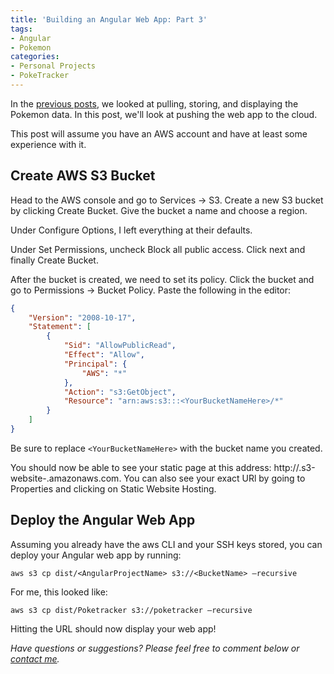 ```yaml
---
title: 'Building an Angular Web App: Part 3'
tags:
- Angular
- Pokemon
categories:
- Personal Projects
- PokeTracker
---
```

In the [previous posts](/Building-an-Angular-Web-App-Part-2), we looked at pulling, storing, and displaying the Pokemon data.  In this post, we'll look at pushing the web app to the cloud.

This post will assume you have an AWS account and have at least some experience with it.

Create AWS S3 Bucket
--------------------
Head to the AWS console and go to Services -> S3.  Create a new S3 bucket by clicking Create Bucket.  Give the bucket a name and choose a region.

Under Configure Options, I left everything at their defaults.

Under Set Permissions, uncheck Block all public access.  Click next and finally Create Bucket.

After the bucket is created, we need to set its policy.  Click the bucket and go to Permissions -> Bucket Policy.  Paste the following in the editor:

```json
{
    "Version": "2008-10-17",
    "Statement": [
        {
            "Sid": "AllowPublicRead",
            "Effect": "Allow",
            "Principal": {
                "AWS": "*"
            },
            "Action": "s3:GetObject",
            "Resource": "arn:aws:s3:::<YourBucketNameHere>/*"
        }
    ]
}
```

Be sure to replace `<YourBucketNameHere>` with the bucket name you created.

You should now be able to see your static page at this address: http://<YourBucketName>.s3-website-<YourRegionName>.amazonaws.com.  You can also see your exact URl by going to Properties and clicking on Static Website Hosting.

Deploy the Angular Web App
--------------------------
Assuming you already have the aws CLI and your SSH keys stored, you can deploy your Angular web app by running:

```
aws s3 cp dist/<AngularProjectName> s3://<BucketName> —recursive
```

For me, this looked like:
```
aws s3 cp dist/Poketracker s3://poketracker —recursive
```

Hitting the URL should now display your web app!

_Have questions or suggestions? Please feel free to comment below or [contact me](/contact/)._